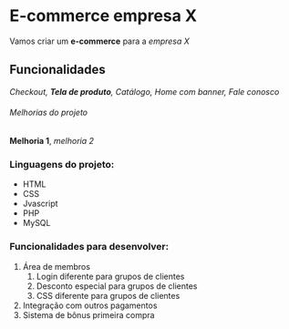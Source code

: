 
# E-commerce empresa X

Vamos criar um **e-commerce** para a *empresa X*

## Funcionalidades

_Checkout, **Tela de produto**, Catálogo, Home com banner, Fale conosco_

###### Melhorias do projeto

__Melhoria 1__, _melhoria 2_

### Linguagens do projeto:

* HTML
* CSS
* Jvascript
* PHP
* MySQL

### Funcionalidades para desenvolver: 

1. Área de membros
    1. Login diferente para grupos de clientes
    2. Desconto especial para grupos de clientes
    3. CSS diferente para grupos de clientes
2. Integração com outros pagamentos
3. Sistema de bônus primeira compra